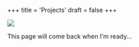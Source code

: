 +++
title = 'Projects'
draft = false
+++

![](/resources/misc/lavalamp.gif)

This page will come back when I'm ready...